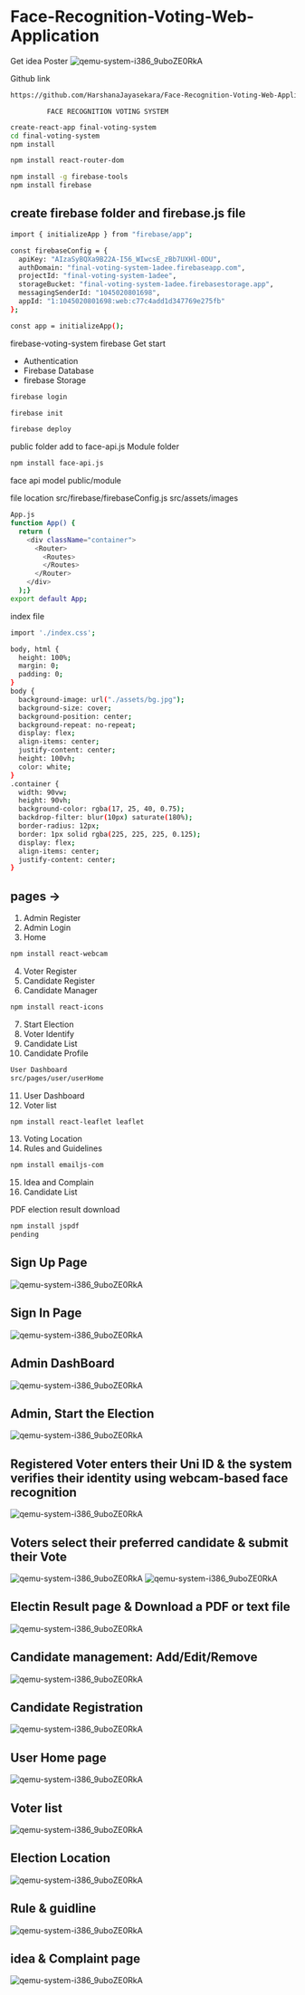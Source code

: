# Face-Recognition-Voting-Web-Application

Get idea Poster 
![qemu-system-i386_9uboZE0RkA](https://github.com/HarshanaJayasekara/Face-Recognition-Voting-Web-Application/blob/main/assets/Screenshot%20(64).png?raw=true)

Github link 
```bash
https://github.com/HarshanaJayasekara/Face-Recognition-Voting-Web-Application
```

             FACE RECOGNITION VOTING SYSTEM

```bash
create-react-app final-voting-system
cd final-voting-system
npm install
```
```bash
npm install react-router-dom
```
```bash
npm install -g firebase-tools
npm install firebase
```

## create firebase folder and firebase.js file
```bash
import { initializeApp } from "firebase/app";

const firebaseConfig = {
  apiKey: "AIzaSyBQXa9B22A-I56_WIwcsE_zBb7UXHl-0DU",
  authDomain: "final-voting-system-1adee.firebaseapp.com",
  projectId: "final-voting-system-1adee",
  storageBucket: "final-voting-system-1adee.firebasestorage.app",
  messagingSenderId: "1045020801698",
  appId: "1:1045020801698:web:c77c4add1d347769e275fb"
};

const app = initializeApp();
```
firebase-voting-system
firebase Get start
* Authentication
* Firebase Database
* firebase Storage

```bash
firebase login
```
```bash
firebase init
```
```bash
firebase deploy
```
public folder add to face-api.js Module folder
```bash
npm install face-api.js
```
face api model
public/module

file location
src/firebase/firebaseConfig.js
src/assets/images

```bash
App.js
function App() {
  return (
    <div className="container">
      <Router>
        <Routes>
        </Routes>
      </Router>
    </div>
  );}
export default App;
```
index file 
```bash
import './index.css';
```
```bash
body, html {
  height: 100%;
  margin: 0;
  padding: 0;
}
body {
  background-image: url("./assets/bg.jpg");
  background-size: cover;
  background-position: center;
  background-repeat: no-repeat;
  display: flex;
  align-items: center;
  justify-content: center;
  height: 100vh;
  color: white;
}
.container {
  width: 90vw;
  height: 90vh;
  background-color: rgba(17, 25, 40, 0.75);
  backdrop-filter: blur(10px) saturate(180%);
  border-radius: 12px;
  border: 1px solid rgba(225, 225, 225, 0.125);
  display: flex;
  align-items: center;
  justify-content: center; 
}
```
## pages ->
1. Admin Register
2. Admin Login
3. Home 
```bash
npm install react-webcam
```
4. Voter Register
5. Candidate Register
6. Candidate Manager

```bash
npm install react-icons
```
7. Start Election
8. Voter Identify
9. Candidate List
10. Candidate Profile

```bash
User Dashboard
src/pages/user/userHome
```

11. User Dashboard
12. Voter list

```bash
npm install react-leaflet leaflet
```
13. Voting Location
14. Rules and Guidelines

```bash
npm install emailjs-com
```
15. Idea and Complain 
16. Candidate List

PDF election result download
```bash
npm install jspdf
pending
```
## Sign Up Page
![qemu-system-i386_9uboZE0RkA](https://github.com/HarshanaJayasekara/Face-Recognition-Voting-Web-Application/blob/main/assets/Sign%20up.png?raw=true)

## Sign In Page
![qemu-system-i386_9uboZE0RkA](https://github.com/HarshanaJayasekara/Face-Recognition-Voting-Web-Application/blob/main/assets/Sign%20in.png?raw=true)

## Admin DashBoard
![qemu-system-i386_9uboZE0RkA](https://github.com/HarshanaJayasekara/Face-Recognition-Voting-Web-Application/blob/main/assets/Admin%20Page.png?raw=true)

## Admin, Start the Election
![qemu-system-i386_9uboZE0RkA](https://github.com/HarshanaJayasekara/Face-Recognition-Voting-Web-Application/blob/main/assets/Election%20Start.png?raw=true)

## Registered Voter enters their Uni ID & the system verifies their identity using webcam-based face recognition 
![qemu-system-i386_9uboZE0RkA](https://github.com/HarshanaJayasekara/Face-Recognition-Voting-Web-Application/blob/main/assets/Voter%20Scanning.png?raw=true)

## Voters select their preferred candidate & submit their Vote
![qemu-system-i386_9uboZE0RkA](https://github.com/HarshanaJayasekara/Face-Recognition-Voting-Web-Application/blob/main/assets/Candidate%20list.png?raw=true)
![qemu-system-i386_9uboZE0RkA](https://github.com/HarshanaJayasekara/Face-Recognition-Voting-Web-Application/blob/main/assets/Candidate%20Profile.png?raw=true)

## Electin Result page & Download a PDF or text file
![qemu-system-i386_9uboZE0RkA](https://github.com/HarshanaJayasekara/Face-Recognition-Voting-Web-Application/blob/main/assets/Election%20Result.png?raw=true)

## Candidate management: Add/Edit/Remove
![qemu-system-i386_9uboZE0RkA](https://github.com/HarshanaJayasekara/Face-Recognition-Voting-Web-Application/blob/main/assets/Candidate%20Manage.png?raw=true)
## Candidate Registration 
![qemu-system-i386_9uboZE0RkA](https://github.com/HarshanaJayasekara/Face-Recognition-Voting-Web-Application/blob/main/assets/Candidate%20Manage.png?raw=true)
## User Home page
![qemu-system-i386_9uboZE0RkA](https://github.com/HarshanaJayasekara/Face-Recognition-Voting-Web-Application/blob/main/assets/User%20Home%20page.png?raw=true)
## Voter list 
![qemu-system-i386_9uboZE0RkA](https://github.com/HarshanaJayasekara/Face-Recognition-Voting-Web-Application/blob/main/assets/Voter%20list.png?raw=true)
## Election Location
![qemu-system-i386_9uboZE0RkA](https://github.com/HarshanaJayasekara/Face-Recognition-Voting-Web-Application/blob/main/assets/Elaction%20Lcation.png?raw=true)
## Rule & guidline 
![qemu-system-i386_9uboZE0RkA](https://github.com/HarshanaJayasekara/Face-Recognition-Voting-Web-Application/blob/main/assets/Rules%20page.png?raw=true)
## idea & Complaint page
![qemu-system-i386_9uboZE0RkA](https://github.com/HarshanaJayasekara/Face-Recognition-Voting-Web-Application/blob/main/assets/Idea%20&%20complaine.png?raw=true)


